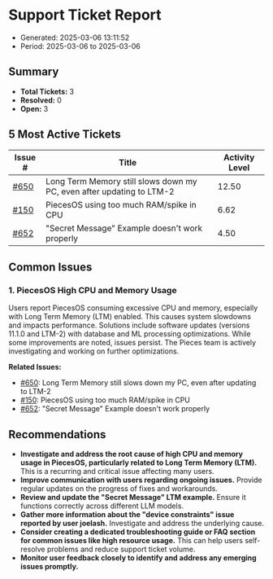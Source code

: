 # Support Ticket Report
- Generated: 2025-03-06 13:11:52
- Period: 2025-03-06 to 2025-03-06

## Summary
- **Total Tickets:** 3
- **Resolved:** 0
- **Open:** 3

## 5 Most Active Tickets
| Issue # | Title | Activity Level |
|---------|-------|----------------|
| [#650](https://github.com/pieces-app/support/issues/650) | Long Term Memory still slows down my PC, even after updating to LTM-2 | 12.50 |
| [#150](https://github.com/pieces-app/support/issues/150) | PiecesOS using too much RAM/spike in CPU | 6.62 |
| [#652](https://github.com/pieces-app/support/issues/652) | "Secret Message" Example doesn't work properly | 4.50 |

## Common Issues
### 1. PiecesOS High CPU and Memory Usage
Users report PiecesOS consuming excessive CPU and memory, especially with Long Term Memory (LTM) enabled. This causes system slowdowns and impacts performance. Solutions include software updates (versions 11.1.0 and LTM-2) with database and ML processing optimizations. While some improvements are noted, issues persist. The Pieces team is actively investigating and working on further optimizations.

**Related Issues:**
- [#650](https://github.com/pieces-app/support/issues/650): Long Term Memory still slows down my PC, even after updating to LTM-2
- [#150](https://github.com/pieces-app/support/issues/150): PiecesOS using too much RAM/spike in CPU
- [#652](https://github.com/pieces-app/support/issues/652): "Secret Message" Example doesn't work properly


## Recommendations
- **Investigate and address the root cause of high CPU and memory usage in PiecesOS, particularly related to Long Term Memory (LTM).** This is a recurring and critical issue affecting many users.
- **Improve communication with users regarding ongoing issues.** Provide regular updates on the progress of fixes and workarounds.
- **Review and update the "Secret Message" LTM example.** Ensure it functions correctly across different LLM models.
- **Gather more information about the "device constraints" issue reported by user joelash.** Investigate and address the underlying cause.
- **Consider creating a dedicated troubleshooting guide or FAQ section for common issues like high resource usage.** This can help users self-resolve problems and reduce support ticket volume.
- **Monitor user feedback closely to identify and address any emerging issues promptly.**

